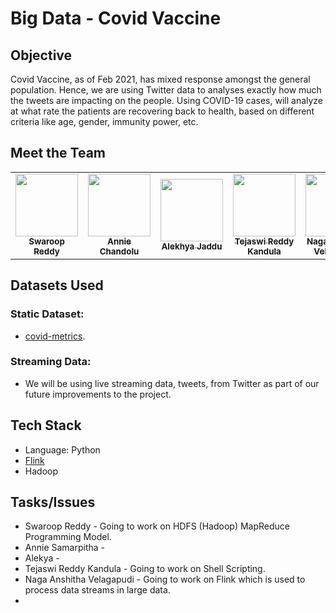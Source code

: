 # Big Data - Covid Vaccine

## Objective

Covid Vaccine, as of Feb 2021, has mixed response amongst the general population. Hence, we are using Twitter data to analyses exactly how much the tweets are impacting on the people.
Using COVID-19 cases, will analyze at what rate the patients are recovering back to health, based on different criteria like age, gender, immunity power, etc.

## Meet the Team

<table>
<td align="center"><a href="https://github.com/SwaroopReddyGottigundala"><img src="https://avatars.githubusercontent.com/u/60024334?s=460&u=20ef224b43a8e817fdceb9e558d631e1a6e7435d&v=4" width="100px;" alt=""/><br /><sub><b>Swaroop Reddy</b></sub></a><br /></td>

<td align="center"><a href="https://github.com/annie0sc"><img src="https://avatars.githubusercontent.com/u/28427324?s=460&u=31b810c008419d5bfb81c152d51ec90cb96dc28b&v=4" width="100px;" alt=""/><br /><sub><b>Annie Chandolu</b></sub></a><br /></td>

<td align="center"><a href="https://github.com/alekhyajaddu"><img src="https://avatars.githubusercontent.com/u/60018848?s=460&u=7cc6d01354b7857d88890a77b510232333fb9b53&v=4" width="100px;" alt=""/><br /><sub><b>Alekhya Jaddu</b></sub></a><br /></td>

<td align="center"><a href="https://github.com/Teju2404"><img src="https://avatars.githubusercontent.com/u/60014237?s=460&u=f01438bd5720ded87bb9f744c26a9e706853c0a2&v=4" width="100px;" alt=""/><br /><sub><b>Tejaswi Reddy Kandula</b></sub></a><br /></td>

<td align="center"><a href="https://github.com/anshithavelagapudi"><img src="https://avatars.githubusercontent.com/u/60020144?s=460&v=4" width="100px;" alt=""/><br /><sub><b>Naga Anshitha Velagapudi</b></sub></a><br /></td>

<td align="center"><a href="https://github.com/KHARIKA17"><img src="https://avatars.githubusercontent.com/u/60010885?s=460&u=24c5428d5a37b37a3efd752d271740b402177734&v=4" width="100px;" alt=""/><br /><sub><b>Harika Kulkarni</b></sub></a><br /></td>

</table>

## Datasets Used

### Static Dataset: 
* [covid-metrics](https://www.kaggle.com/kaushiksuresh147/covidvaccine-tweets).

### Streaming Data:
* We will be using live streaming data, tweets, from Twitter as part of our future improvements to the project.

## Tech Stack

* Language: Python
* [Flink](https://github.com/apache/flink)
* Hadoop

## Tasks/Issues
* Swaroop Reddy - Going to work on HDFS (Hadoop) MapReduce Programming Model.
* Annie Samarpitha - 
* Alekya - 
* Tejaswi Reddy Kandula - Going to work on Shell Scripting. 
* Naga Anshitha Velagapudi - Going to work on Flink which is used to process data streams in large data.
* 
